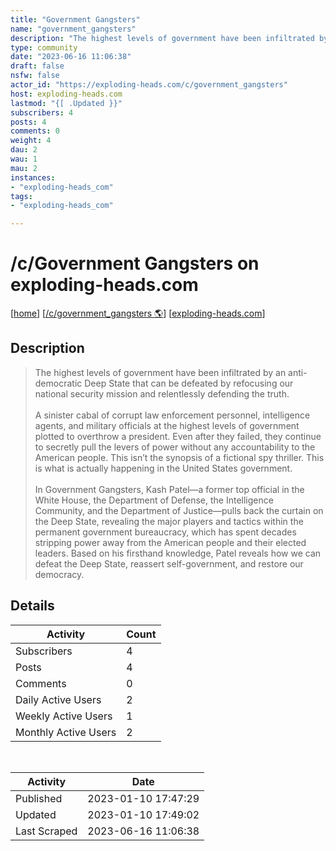 ```yaml
---
title: "Government Gangsters" 
name: "government_gangsters"
description: "The highest levels of government have been infiltrated by an anti-democratic Deep State that can be defeated by refocusing our national security mission and relentlessly defending the truth.A sinister cabal of corrupt law enforcement personnel, intelligence agents, and military officials at the highest levels of government plotted to overthrow a president. Even after they failed, they continue to secretly pull the levers of power without any accountability to the American people. This isn’t the synopsis of a fictional spy thriller. This is what is actually happening in the United States government.In Government Gangsters, Kash Patel—a former top official in the White House, the Department of Defense, the Intelligence Community, and the Department of Justice—pulls back the curtain on the Deep State, revealing the major players and tactics within the permanent government bureaucracy, which has spent decades stripping power away from the American people and their elected leaders. Based on his firsthand knowledge, Patel reveals how we can defeat the Deep State, reassert self-government, and restore our democracy."
type: community
date: "2023-06-16 11:06:38"
draft: false
nsfw: false
actor_id: "https://exploding-heads.com/c/government_gangsters"
host: exploding-heads.com
lastmod: "{[ .Updated }}"
subscribers: 4
posts: 4
comments: 0
weight: 4
dau: 2
wau: 1
mau: 2
instances:
- "exploding-heads_com"
tags: 
- "exploding-heads_com"

---
```


# /c/Government Gangsters on exploding-heads.com

[[home](/)]
[[/c/government_gangsters 🌎](https://exploding-heads.com/c/government_gangsters)]
[[exploding-heads.com](/instances/exploding-heads_com)]


## Description 

<blockquote class="description">
The highest levels of government have been infiltrated by an anti-democratic Deep State that can be defeated by refocusing our national security mission and relentlessly defending the truth.<br><br>A sinister cabal of corrupt law enforcement personnel, intelligence agents, and military officials at the highest levels of government plotted to overthrow a president. Even after they failed, they continue to secretly pull the levers of power without any accountability to the American people. This isn’t the synopsis of a fictional spy thriller. This is what is actually happening in the United States government.<br><br>In Government Gangsters, Kash Patel—a former top official in the White House, the Department of Defense, the Intelligence Community, and the Department of Justice—pulls back the curtain on the Deep State, revealing the major players and tactics within the permanent government bureaucracy, which has spent decades stripping power away from the American people and their elected leaders. Based on his firsthand knowledge, Patel reveals how we can defeat the Deep State, reassert self-government, and restore our democracy.
</blockquote>


## Details

| Activity | Count  |
|----------------------|---|
| Subscribers          | 4 |
| Posts                | 4  |
| Comments             | 0  |
| Daily Active Users   | 2  |
| Weekly Active Users  | 1  |
| Monthly Active Users | 2  |

<br>

| Activity | Date |
|----------------------|---|
| Published            | 2023-01-10 17:47:29 |
| Updated              | 2023-01-10 17:49:02 |
| Last Scraped         | 2023-06-16 11:06:38 |

